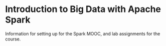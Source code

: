 # Introduction to Big Data with Apache Spark
Information for setting up for the Spark MOOC, and lab assignments for the course.

